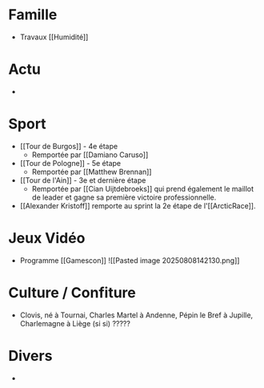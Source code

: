# Famille
- Travaux [[Humidité]]
# Actu
- 
# Sport
- [[Tour de Burgos]] - 4e étape
	- Remportée par [[Damiano Caruso]]
- [[Tour de Pologne]] - 5e étape 
	- Remportée par [[Matthew Brennan]]
- [[Tour de l'Ain]] - 3e et dernière étape 
	- Remportée par [[Cian Uijtdebroeks]] qui prend également le maillot de leader et gagne sa première victoire professionnelle.
- [[Alexander Kristoff]] remporte au sprint la 2e étape de l'[[ArcticRace]].
# Jeux Vidéo
- Programme [[Gamescon]] ![[Pasted image 20250808142130.png]]
# Culture / Confiture
- Clovis, né à Tournai, Charles Martel à Andenne, Pépin le Bref à Jupille, Charlemagne à Liège (si si) ?????
# Divers
- 
